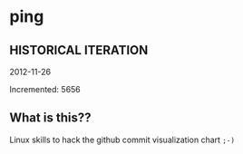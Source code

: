 # ping

## HISTORICAL ITERATION
2012-11-26

Incremented: 5656

## What is this?? 
Linux skills to hack the github commit visualization chart `;-)`

